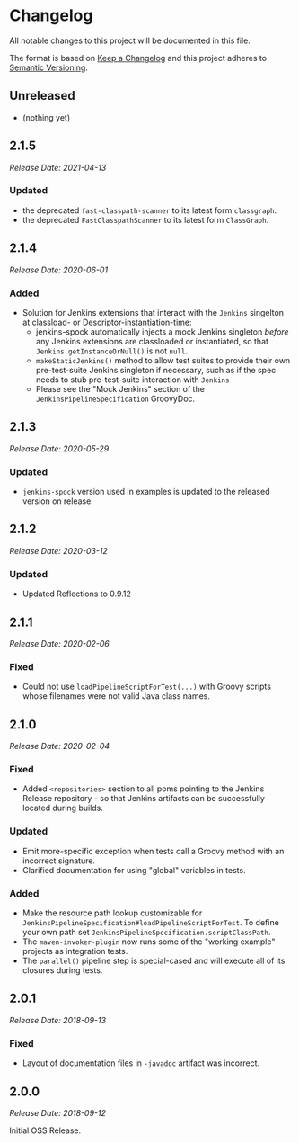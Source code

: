 Changelog
==============================

All notable changes to this project will be documented in this file.

The format is based on [Keep a Changelog](http://keepachangelog.com/en/1.0.0/) and this project adheres to [Semantic Versioning](http://semver.org/spec/v2.0.0.html).

## Unreleased

* (nothing yet)

## 2.1.5

_Release Date: 2021-04-13_

### Updated
* the deprecated `fast-classpath-scanner` to its latest form `classgraph`.
* the deprecated `FastClasspathScanner` to its latest form `ClassGraph`.

## 2.1.4

_Release Date: 2020-06-01_

### Added

* Solution for Jenkins extensions that interact with the `Jenkins` singelton at classload- or Descriptor-instantiation-time:
	* jenkins-spock automatically injects a mock Jenkins singleton _before_ any Jenkins extensions are classloaded or instantiated, so that `Jenkins.getInstanceOrNull()` is not `null`.
	* `makeStaticJenkins()` method to allow test suites to provide their own pre-test-suite Jenkins singleton if necessary, such as if the spec needs to stub pre-test-suite interaction with `Jenkins`
	* Please see the "Mock Jenkins" section of the `JenkinsPipelineSpecification` GroovyDoc.

## 2.1.3

_Release Date: 2020-05-29_

### Updated

* `jenkins-spock` version used in examples is updated to the released version on release.

## 2.1.2

_Release Date: 2020-03-12_

### Updated

* Updated Reflections to 0.9.12

## 2.1.1

_Release Date: 2020-02-06_

### Fixed

* Could not use `loadPipelineScriptForTest(...)` with Groovy scripts whose filenames were not valid Java class names.

## 2.1.0

_Release Date: 2020-02-04_

### Fixed

* Added `<repositories>` section to all poms pointing to the Jenkins Release repository - so that Jenkins artifacts can be successfully located during builds.

### Updated
	
* Emit more-specific exception when tests call a Groovy method with an incorrect signature.
* Clarified documentation for using "global" variables in tests.

### Added

* Make the resource path lookup customizable for `JenkinsPipelineSpecification#loadPipelineScriptForTest`. To define your own path set `JenkinsPipelineSpecification.scriptClassPath`.
* The `maven-invoker-plugin` now runs some of the "working example" projects as integration tests.
* The `parallel()` pipeline step is special-cased and will execute all of its closures during tests.

## 2.0.1

_Release Date: 2018-09-13_

### Fixed

* Layout of documentation files in `-javadoc` artifact was incorrect.

## 2.0.0

_Release Date: 2018-09-12_

Initial OSS Release.
